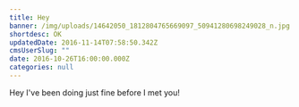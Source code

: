 ```yaml
---
title: Hey
banner: /img/uploads/14642050_1812804765669097_50941280698249028_n.jpg
shortdesc: OK
updatedDate: 2016-11-14T07:58:50.342Z
cmsUserSlug: ""
date: 2016-10-26T16:00:00.000Z
categories: null
---
```


Hey I've been doing just fine before I met you!
